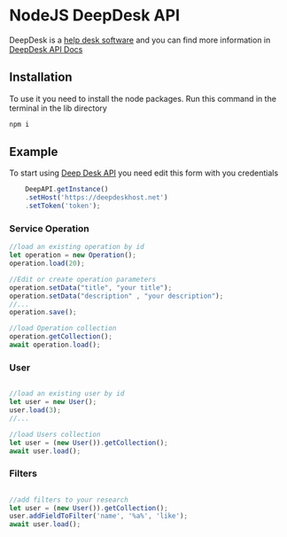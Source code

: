 # NodeJS DeepDesk API
<p>DeepDesk is a <a href="https://www.deep-desk.com/" rel="noopener">help desk software</a>  and you can find more information in <a href="https://www.deep-desk.com/api/" rel="noopener">DeepDesk API Docs</a> </p>

<h2>Installation</h2>
<p>To use it you need to install the node packages. Run this command in the terminal in the lib directory</p>

```bash
npm i
```

<h2> Example </h2>
<P>To start using <a href="https://www.deep-desk.com/" rel="noopener">Deep Desk API</a> you need edit this form with you credentials </P>

```javascript
    DeepAPI.getInstance()
    .setHost('https://deepdeskhost.net')
    .setToken('token');
```

<h3> Service Operation</h3>

```javascript
//load an existing operation by id
let operation = new Operation();
operation.load(20);

//Edit or create operation parameters
operation.setData("title", "your title");
operation.setData("description" , "your description");
//...
operation.save();

//load Operation collection
operation.getCollection();
await operation.load();
```

<h3>User</h3>

```javascript

//load an existing user by id
let user = new User();
user.load(3);
//...

//load Users collection
let user = (new User()).getCollection();
await user.load();
```

<h3> Filters </h3>

```javascript

//add filters to your research
let user = (new User()).getCollection();
user.addFieldToFilter('name', '%a%', 'like');
await user.load();

```
